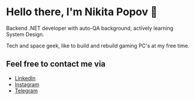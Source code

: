 # Hello there, I'm Nikita Popov 👋 

Backend .NET developer with auto-QA background, actively learning System Design.

Tech and space geek, like to build and rebuild gaming PC's at my free time.


## Feel free to contact me via
* [LinkedIn](https://linkedin.com/n-popov)
* [Instagram](https://instagram.com/mistoriver)
* [Telegram](https://t.me/mistoriver)

<!--
**mistoriver/mistoriver** is a ✨ _special_ ✨ repository because its `README.md` (this file) appears on your GitHub profile.

Here are some ideas to get you started:

- 🔭 I’m currently working on ...
- 🌱 I’m currently learning ...
- 👯 I’m looking to collaborate on ...
- 🤔 I’m looking for help with ...
- 💬 Ask me about ...
- 📫 How to reach me: ...
- 😄 Pronouns: ...
- ⚡ Fun fact: ...
-->
